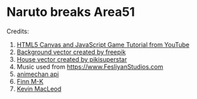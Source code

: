 # Naruto breaks Area51

Credits:
1. [HTML5 Canvas and JavaScript Game Tutorial from YouTube](https://www.youtube.com/watch?v=eI9idPTT0c4&t=87s)
2. [Background vector created by freepik](https://www.freepik.com/vectors/background)
3. [House vector created by pikisuperstar](https://www.freepik.com/vectors/house)
4. Music used from https://www.FesliyanStudios.com
5. [animechan api](https://github.com/RocktimSaikia/anime-chan)
6. [Finn M-K](https://www.youtube.com/channel/UCPFa8eILLBJpwiDmxTprpoQ)
7. [Kevin MacLeod](https://www.youtube.com/channel/UCSZXFhRIx6b0dFX3xS8L1yQ)
